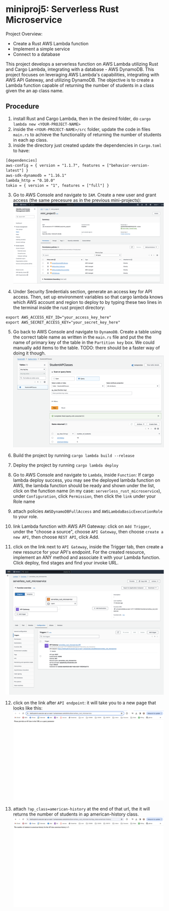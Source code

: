 # miniproj5: Serverless Rust Microservice 
Project Overview:
- Create a Rust AWS Lambda function
- Implement a simple service
- Connect to a database

This project develops a serverless function on AWS Lambda utilizing Rust and Cargo Lambda, integrating with a database - AWS DynamoDB. This project focuses on leveraging AWS Lambda's capabilities, integrating with AWS API Gateway, and utilizing DynamoDB. The objective is to create a Lambda function capable of returning the number of students in a class given the an ap class name.


## Procedure
1. install Rust and Cargo Lambda, then in the desired folder, do `cargo lambda new <YOUR-PROJECT-NAME>`
2. inside the `<YOUR-PROJECT-NAME>/src` folder, update the code in files `main.rs` to achieve the functionality of returning the number of students in each ap class.
2. inside the directory just created update the dependencies in `Cargo.toml` to have:
```
[dependencies]
aws-config = { version = "1.1.7", features = ["behavior-version-latest"] }
aws-sdk-dynamodb = "1.16.1"
lambda_http = "0.10.0"
tokio = { version = "1", features = ["full"] }
```
3. Go to AWS Console and navigate to `IAM`. Create a new user and grant access (the same precesure as in the previous mini-projects):
![](user.png) 

4. Under Security Sredentials section, generate an access key for API access. Then, set up environment variables so that cargo lambda knows which AWS account and region to deploy to by typing these two lines in the terminal inside the rust project directory:
```
export AWS_ACCESS_KEY_ID="your_access_key_here"
export AWS_SECRET_ACCESS_KEY="your_secret_key_here"
```
5. Go back to AWS Console and navigate to `DynamoDB`. Create a table using the correct table name as written in the `main.rs` file and put the the name of primary key of the table in the `Partition key` box. We could manually add items to the table. TODO: there should be a faster way of doing it though.
![](table.png) 

6. Build the project by running `cargo lambda build --release`
7. Deploy the project by running `cargo lambda deploy`

8. Go to AWS Console and navigate to `Lambda`, inside `Function`: If cargo lambda deploy success, you may see the deployed lambda function on AWS, the lambda function should be ready and shown under the list, click on the function name (in my case: `serverless_rust_microservice`), under `Configuration`, click `Permission`, then click the `link` under your Role name

9. attach policies `AWSDynamoDBFullAccess` and `AWSLambdaBasicExecutionRole` to your role.

10. link  Lambda function with AWS API Gateway: click on `Add Trigger`, under the "choose a source", choose `API Gateway`, then choose `create a new API`, then choose `REST API`, click Add.

11. click on the link next to `API Gateway`, inside the Trigger tab, then create a new resource for your API's endpoint. For the created resource, implement an ANY method and associate it with your Lambda function. Click deploy, find stages and find your invoke URL.

![](lambda.png) 

12. click on the link after `API endpoint`: it will take you to a new page that looks like this:
![](initial_page.png) 

13. attach `?ap_class=american-history` at the end of that url, the it will returns the number of students in ap american-history class. 
![](api_endpoint.png) 